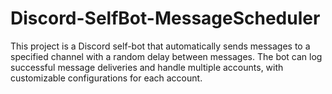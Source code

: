 # Discord-SelfBot-MessageScheduler
This project is a Discord self-bot that automatically sends messages to a specified channel with a random delay between messages. The bot can log successful message deliveries and handle multiple accounts, with customizable configurations for each account.
